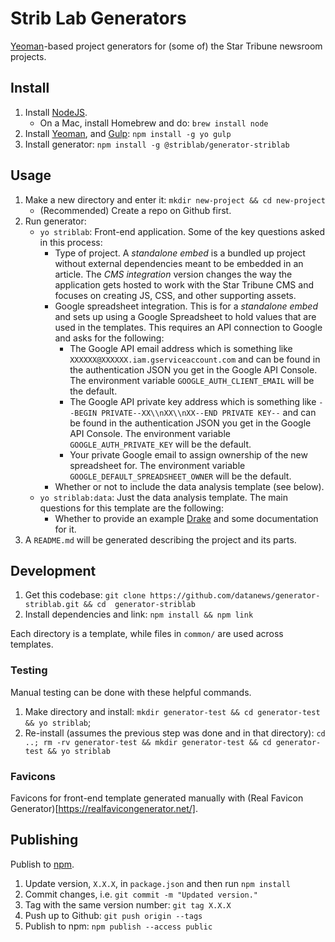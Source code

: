 # Strib Lab Generators

[Yeoman](http://yeoman.io/)-based project generators for (some of) the Star Tribune newsroom projects.

## Install

1.  Install [NodeJS](https://nodejs.org/en/).
    * On a Mac, install Homebrew and do: `brew install node`
1.  Install [Yeoman](http://yeoman.io/), and [Gulp](https://gulpjs.com/): `npm install -g yo gulp`
1.  Install generator: `npm install -g @striblab/generator-striblab`

## Usage

1.  Make a new directory and enter it: `mkdir new-project && cd new-project`
    * (Recommended) Create a repo on Github first.
1.  Run generator:
    * `yo striblab`: Front-end application. Some of the key questions asked in this process:
      * Type of project. A _standalone embed_ is a bundled up project without external dependencies meant to be embedded in an article. The _CMS integration_ version changes the way the application gets hosted to work with the Star Tribune CMS and focuses on creating JS, CSS, and other supporting assets.
      * Google spreadsheet integration. This is for a _standalone embed_ and sets up using a Google Spreadsheet to hold values that are used in the templates. This requires an API connection to Google and asks for the following:
        * The Google API email address which is something like `XXXXXX@XXXXXX.iam.gserviceaccount.com` and can be found in the authentication JSON you get in the Google API Console. The environment variable `GOOGLE_AUTH_CLIENT_EMAIL` will be the default.
        * The Google API private key address which is something like `--BEGIN PRIVATE--XX\\nXX\\nXX--END PRIVATE KEY--` and can be found in the authentication JSON you get in the Google API Console. The environment variable `GOOGLE_AUTH_PRIVATE_KEY` will be the default.
        * Your private Google email to assign ownership of the new spreadsheet for. The environment variable `GOOGLE_DEFAULT_SPREADSHEET_OWNER` will be the default.
      * Whether or not to include the data analysis template (see below).
    * `yo striblab:data`: Just the data analysis template. The main questions for this template are the following:
      * Whether to provide an example [Drake](https://github.com/Factual/drake) and some documentation for it.
1.  A `README.md` will be generated describing the project and its parts.

## Development

1.  Get this codebase: `git clone https://github.com/datanews/generator-striblab.git && cd  generator-striblab`
1.  Install dependencies and link: `npm install && npm link`

Each directory is a template, while files in `common/` are used across templates.

### Testing

Manual testing can be done with these helpful commands.

1.  Make directory and install: `mkdir generator-test && cd generator-test && yo striblab`;
1.  Re-install (assumes the previous step was done and in that directory): `cd ..; rm -rv generator-test && mkdir generator-test && cd generator-test && yo striblab`

### Favicons

Favicons for front-end template generated manually with (Real Favicon Generator)[https://realfavicongenerator.net/].

## Publishing

Publish to [npm](https://www.npmjs.com/package/@striblab/generator-striblab).

1. Update version, `X.X.X`, in `package.json` and then run `npm install`
1. Commit changes, i.e. `git commit -m "Updated version."`
1. Tag with the same version number: `git tag X.X.X`
1. Push up to Github: `git push origin --tags`
1. Publish to npm: `npm publish --access public`
